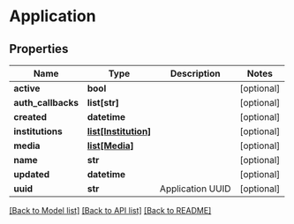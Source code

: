 # Application

## Properties
Name | Type | Description | Notes
------------ | ------------- | ------------- | -------------
**active** | **bool** |  | [optional] 
**auth_callbacks** | **list[str]** |  | [optional] 
**created** | **datetime** |  | [optional] 
**institutions** | [**list[Institution]**](Institution.md) |  | [optional] 
**media** | [**list[Media]**](Media.md) |  | [optional] 
**name** | **str** |  | [optional] 
**updated** | **datetime** |  | [optional] 
**uuid** | **str** | Application UUID | [optional] 

[[Back to Model list]](../README.md#documentation-for-models) [[Back to API list]](../README.md#documentation-for-api-endpoints) [[Back to README]](../README.md)


